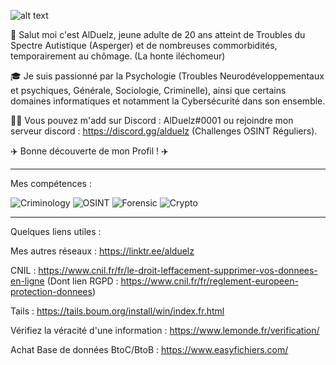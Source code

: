 ![alt text](https://i.imgur.com/V6fTX0B.gif)


👋 Salut moi c'est AlDuelz, jeune adulte de 20 ans atteint de Troubles du Spectre Autistique (Asperger) et de nombreuses commorbidités, temporairement au chômage. (La honte iléchomeur)

🎓 Je suis passionné par la Psychologie (Troubles Neurodéveloppementaux et psychiques, Générale, Sociologie, Criminelle), ainsi que certains domaines informatiques et notamment la Cybersécurité dans son ensemble.

👨‍🎓  Vous pouvez m'add sur Discord : AlDuelz#0001 ou rejoindre mon serveur discord : https://discord.gg/alduelz (Challenges OSINT Réguliers).

✈️ Bonne découverte de mon Profil ! ✈️

_________________________________________________________________________________________________________________________________________________________________________________

Mes compétences :

![Criminology](https://i.imgur.com/mYiyrqz.gif)
![OSINT](https://i.imgur.com/jfFtf5Y.gif)
![Forensic](https://i.imgur.com/2Vgaqey.gif)
![Crypto](https://i.imgur.com/K7OYhkM.gif)

_________________________________________________________________________________________________________________________________________________________________________________

Quelques liens utiles :

Mes autres réseaux : https://linktr.ee/alduelz

CNIL : https://www.cnil.fr/fr/le-droit-leffacement-supprimer-vos-donnees-en-ligne (Dont lien RGPD : https://www.cnil.fr/fr/reglement-europeen-protection-donnees)

Tails : https://tails.boum.org/install/win/index.fr.html

Vérifiez la véracité d'une information : https://www.lemonde.fr/verification/

Achat Base de données BtoC/BtoB : https://www.easyfichiers.com/

